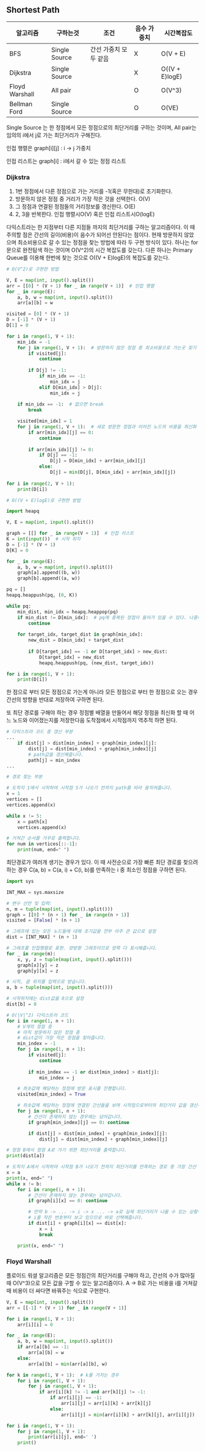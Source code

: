 ## Shortest Path

| 알고리즘       | 구하는것      | 조건                  | 음수 가중치 | 시간복잡도     |
| -------------- | ------------- | --------------------- | ----------- | -------------- |
| BFS            | Single Source | 간선 가중치 모두 같음 | X           | O(V + E)       |
| Dijkstra       | Single Source |                       | X           | O((V + E)logE) |
| Floyd Warshall | All pair      |                       | O           | O(V^3)         |
| Bellman Ford   | Single Source |                       | O           | O(VE)          |

Single Source 는 한 정점에서 모든 정점으로의 최단거리를 구하는 것이며, All pair는 임의의 i에서 j로 가는 최단거리가 구해진다. 



인접 행렬은 graph[i][j\] : i -> j 가중치

인접 리스트는 graph[i] : i에서 갈 수 있는 정점 리스트



### Dijkstra

1. 1번 정점에서 다른 정점으로 가는 거리를 -1(혹은 무한대)로 초기화한다.
2. 방문하지 않은 정점 중 거리가 가장 작은 것을 선택한다. O(V)
3. 그 정점과 연결된 정점들의 거리정보를 갱신한다. O(E)
4. 2, 3을 반복한다. 인접 행렬시O(V) 혹은 인접 리스트시O(logE)

다익스트라는 한 지점부터 다른 지점들 까지의 최단거리를 구하는 알고리즘이다. 이 때 주의할 점은 간선의 길이(비용)이 음수가 되어선 안된다는 점이다. 현재 방문하지 않았으며 최소비용으로 갈 수 있는 정점을 찾는 방법에 따라 두 구현 방식이 있다. 하나는  for문으로 완전탐색 하는 것이며 O(V^2)의 시간 복잡도를 갖는다. 다른 하나는 Primary Queue를 이용해 한번에 찾는 것으로 O((V + E)logE)의 복잡도를 갖는다.

```python
# O(V^2)로 구현한 방법

V, E = map(int, input().split())
arr = [[0] * (V + 1) for _ in range(V + 1)]  # 인접 행렬
for _ in range(E):
    a, b, w = map(int, input().split())
    arr[a][b] = w

visited = [0] * (V + 1)
D = [-1] * (V + 1)
D[1] = 0

for i in range(1, V + 1):
    min_idx = -1
    for j in range(1, V + 1):  # 방문하지 않은 정점 중 최소비용으로 가는곳 찾기
        if visited[j]:
            continue
        
        if D[j] != -1:
            if min_idx == -1:
                min_idx = j
            elif D[min_idx] > D[j]:
                min_idx = j
        
    if min_idx == -1:  # 없으면 break
        break

    visited[min_idx] = 1
    for j in range(1, V + 1):  # 새로 방문한 정점과 이어진 노드의 비용을 최신화
        if arr[min_idx][j] == 0:
            continue
        
        if arr[min_idx][j] != 0:
            if D[j] == -1:
                D[j] = D[min_idx] + arr[min_idx][j]
            else:
                D[j] = min(D[j], D[min_idx] + arr[min_idx][j])
    
for i in range(2, V + 1):
    print(D[i])
```

```python
# O((V + E)logE)로 구현한 방법

import heapq

V, E = map(int, input().split())

graph = [[] for _ in range(V + 1)]  # 인접 리스트
K = int(input())  # 시작 위치
D = [-1] * (V + 1)
D[K] = 0

for _ in range(E):
    a, b, w = map(int, input().split())
    graph[a].append((b, w))
    graph[b].append((a, w))

pq = []
heapq.heappush(pq, (0, K))

while pq:
    min_dist, min_idx = heapq.heappop(pq)
    if min_dist != D[min_idx]:  # pq에 중복된 정점이 들어가 있을 수 있다. 나중에 나온 값은 버린다.
        continue
    
    for target_idx, target_dist in graph[min_idx]: 
        new_dist = D[min_idx] + target_dist
        
        if D[target_idx] == -1 or D[target_idx] > new_dist:
            D[target_idx] = new_dist
            heapq.heappush(pq, (new_dist, target_idx))

for i in range(1, V + 1):
    print(D[i])
```

한 점으로 부터 모든 정점으로 가는게 아니라 모든 정점으로 부터 한 정점으로 오는 경우 간선의 방향을 반대로 저장하여 구하면 된다.

또 최단 경로를 구해야 하는 경우 정점별 배열을 만들어서 해당 정점을 최신화 할 때 어느 노드와 이어졌는지를 저장한다음 도착점에서 시작점까지 역추적 하면 된다.

```python
# 다익스트라 코드 중 갱신 부분
...
    if dist[j] > dist[min_index] + graph[min_index][j]:
        dist[j] = dist[min_index] + graph[min_index][j]
        # path값을 갱신해줍니다.
        path[j] = min_index
...

# 경로 찾는 부분

# 도착지 1에서 시작하여 시작점 5가 나오기 전까지 path를 따라 움직여줍니다.
x = 1
vertices = []
vertices.append(x)

while x != 5:
    x = path[x]
    vertices.append(x)

# 거쳐간 순서를 거꾸로 출력합니다.
for num in vertices[::-1]:
    print(num, end=" ")
```

최단경로가 여러개 생기는 경우가 있다. 이 때 사전순으로 가장 빠른 최단 경로를 찾으려 하는 경우 C(a, b) = C(a, i) + C(i, b)를 만족하는 i 중 최소인 정점을 구하면 된다.

```python
import sys

INT_MAX = sys.maxsize

# 변수 선언 및 입력:
n, m = tuple(map(int, input().split()))
graph = [[0] * (n + 1) for _ in range(n + 1)]
visited = [False] * (n + 1)

# 그래프에 있는 모든 노드들에 대해 초기값을 전부 아주 큰 값으로 설정
dist = [INT_MAX] * (n + 1)

# 그래프를 인접행렬로 표현. 양방향 그래프이므로 양쪽 다 표시해줍니다.
for _ in range(m):
    x, y, z = tuple(map(int, input().split()))
    graph[x][y] = z
    graph[y][x] = z

# 시작, 끝 위치를 입력으로 받습니다.
a, b = tuple(map(int, input().split()))

# 시작위치에는 dist값을 0으로 설정
dist[b] = 0

# O(|V|^2) 다익스트라 코드
for i in range(1, n + 1):
    # V개의 정점 중 
    # 아직 방문하지 않은 정점 중
    # dist값이 가장 작은 정점을 찾아줍니다.
    min_index = -1
    for j in range(1, n + 1):
        if visited[j]:
            continue
        
        if min_index == -1 or dist[min_index] > dist[j]:
            min_index = j

    # 최솟값에 해당하는 정점에 방문 표시를 진행합니다.
    visited[min_index] = True

    # 최솟값에 해당하는 정점에 연결된 간선들을 보며 시작점으로부터의 최단거리 값을 갱신해줍니다.
    for j in range(1, n + 1):
        # 간선이 존재하지 않는 경우에는 넘어갑니다.
        if graph[min_index][j] == 0: continue

        if dist[j] > dist[min_index] + graph[min_index][j]:
            dist[j] = dist[min_index] + graph[min_index][j]

# 정점 B에서 정점 A로 가기 위한 최단거리를 출력합니다.
print(dist[a])

# 도착지 A에서 시작하여 시작점 B가 나오기 전까지 최단거리를 만족하는 경로 중 가장 간선 번호가 작은 곳으로 이동합니다.
x = a
print(x, end=" ")
while x != b:
    for i in range(1, n + 1):
        # 간선이 존재하지 않는 경우에는 넘어갑니다.
        if graph[i][x] == 0: continue

        # 만약 b -> ... -> i -> x ... -> a로 실제 최단거리가 나올 수 있는 상황이었다면
        # i를 작은 번호부터 보고 있으므로 바로 선택해줍니다.
        if dist[i] + graph[i][x] == dist[x]:
            x = i
            break

    print(x, end=" ")
```



### Floyd Warshall

플로이드 워셜 알고리즘은 모든 정점간의 최단거리를 구해야 하고, 간선의 수가 많아질 때 O(V^3)으로 모든 값을 구할 수 있는 알고리즘이다. A -> B로 가는 비용을 i를 거쳐갈 때 비용이 더 싸다면 바꿔주는 식으로 구현한다.

```python
V, E = map(int, input().split())
arr = [[-1] * (V + 1) for _ in range(V + 1)]

for i in range(1, V + 1):
    arr[i][i] = 0

for _ in range(E):
    a, b, w = map(int, input().split())
    if arr[a][b] == -1:
        arr[a][b] = w
    else:
        arr[a][b] = min(arr[a][b], w)

for k in range(1, V + 1):  # k를 거치는 경우
    for i in range(1, V + 1):
        for j in range(1, V + 1):
            if arr[i][k] != -1 and arr[k][j] != -1:
                if arr[i][j] == -1:
                    arr[i][j] = arr[i][k] + arr[k][j]
                else:
                    arr[i][j] = min(arr[i][k] + arr[k][j], arr[i][j])

for i in range(1, V + 1):
    for j in range(1, V + 1):
        print(arr[i][j], end=' ')
    print()
```

